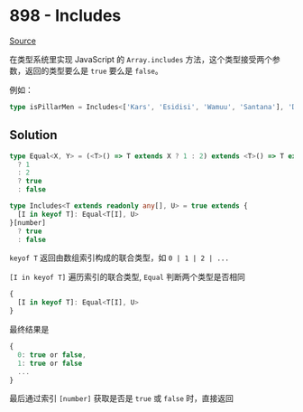 # 898 - Includes

[Source](https://github.com/lybenson/ts-checker/blob/master/src/898-easy-includes/template.ts)

在类型系统里实现 JavaScript 的 `Array.includes` 方法，这个类型接受两个参数，返回的类型要么是 `true` 要么是 `false`。

例如：

```ts
type isPillarMen = Includes<['Kars', 'Esidisi', 'Wamuu', 'Santana'], 'Dio'> // expected to be `false`
```

## Solution

```ts
type Equal<X, Y> = (<T>() => T extends X ? 1 : 2) extends <T>() => T extends Y
  ? 1
  : 2
  ? true
  : false

type Includes<T extends readonly any[], U> = true extends {
  [I in keyof T]: Equal<T[I], U>
}[number]
  ? true
  : false
```

`keyof T` 返回由数组索引构成的联合类型，如 `0 | 1 | 2 | ...`

`[I in keyof T]` 遍历索引的联合类型, `Equal` 判断两个类型是否相同

```ts
{
  [I in keyof T]: Equal<T[I], U>
}
```

最终结果是

```ts
{
  0: true or false,
  1: true or false
  ...
}
```

最后通过索引 `[number]` 获取是否是 `true` 或 `false` 时，直接返回
